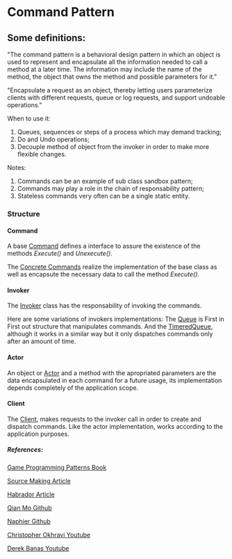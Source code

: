
# Command Pattern

## Some definitions:

"The command pattern is a behavioral design pattern in which an object is used to represent and encapsulate all the information needed to call a method at a later time. The information may include the name of the method, the object that owns the method and possible parameters for it."

"Encapsulate a request as an object, thereby letting users parameterize clients with different requests, queue or log requests, and support undoable operations." 

When to use it: 
1. Queues, sequences or steps of a process which may demand tracking;
2. Do and Undo operations;
3. Decouple method of object from the invoker in order to make more flexible changes.

Notes:
1. Commands can be an example of sub class sandbox pattern;
2. Commands may play a role in the chain of responsability pattern;
3. Stateless commands very often can be a single static entity.

### Structure

#### Command

A base [Command](https://github.com/ycarowr/DesignPatterns/blob/master/Assets/Behavior/Command/Structure/Command.cs) defines a interface to assure the existence of the methods _Execute()_ and _Unexecute()_. 

The [Concrete Commands](https://github.com/ycarowr/DesignPatterns/tree/master/Assets/Behavior/Command/Examples/AnimationQueue/Scripts/Commands) realize the implementation of the base class as well as encapsute the necessary data to call the method _Execute()_.

#### Invoker
The [Invoker](https://github.com/ycarowr/DesignPatterns/blob/master/Assets/Behavior/Command/Examples/AnimationQueue/Scripts/Invoker/AnimationQueue.cs) class has the responsability of invoking the commands.

Here are some variations of invokers implementations:
The [Queue](https://github.com/ycarowr/DesignPatterns/blob/master/Assets/Behavior/Command/Structure/Tools/CommandQueue.cs) is First in First out structure that manipulates commands. And the [TimeredQueue](https://github.com/ycarowr/DesignPatterns/blob/master/Assets/Behavior/Command/Structure/Tools/TimeredCommandQueue.cs), although it works in a similar way but it only dispatches commands only after an amount of time.

#### Actor 
An object or [Actor](https://github.com/ycarowr/DesignPatterns/blob/master/Assets/Behavior/Command/Examples/AnimationQueue/Scripts/Actor/MotionEntity.cs) and a method with the apropriated parameters are the data encapsulated in each command for a future usage, its implementation depends completely of the application scope.

#### Client
The [Client](https://github.com/ycarowr/DesignPatterns/blob/master/Assets/Behavior/Command/Examples/AnimationQueue/Scripts/Client/AnimationClient.cs), makes requests to the invoker call in order to create and dispatch commands. Like the actor implementation, works according to the application purposes.   

##### References: 
[Game Programming Patterns Book](https://gameprogrammingpatterns.com/command.html)

[Source Making Article](https://sourcemaking.com/design_patterns/command)

[Habrador Article](https://www.habrador.com/tutorials/programming-patterns/1-command-pattern/)

[Qian Mo Github](https://github.com/QianMo/Unity-Design-Pattern/tree/master/Assets/Behavioral%20Patterns/Command%20Pattern)

[Naphier Github](https://github.com/Naphier/unity-design-patterns/tree/master/Assets/command%20pattern)

[Christopher Okhravi Youtube](https://www.youtube.com/watch?v=9qA5kw8dcSU&list=PLDyBXGLPIsoNB6Hq0Y1fdT5146kTfxem4&index=26&t=830s)

[Derek Banas Youtube](https://www.youtube.com/watch?v=7Pj5kAhVBlg&list=PLF206E906175C7E07&index=12)

